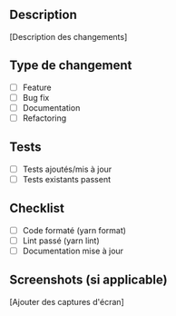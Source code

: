 ## Description

[Description des changements]

## Type de changement

- [ ] Feature
- [ ] Bug fix
- [ ] Documentation
- [ ] Refactoring

## Tests

- [ ] Tests ajoutés/mis à jour
- [ ] Tests existants passent

## Checklist

- [ ] Code formaté (yarn format)
- [ ] Lint passé (yarn lint)
- [ ] Documentation mise à jour

## Screenshots (si applicable)

[Ajouter des captures d'écran]

